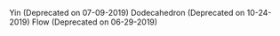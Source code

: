 Yin (Deprecated on 07-09-2019)
Dodecahedron (Deprecated on 10-24-2019)
Flow (Deprecated on 06-29-2019)